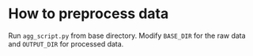 # How to preprocess data

Run `agg_script.py` from base directory.  Modify `BASE_DIR` for the raw data and `OUTPUT_DIR` for processed data.
